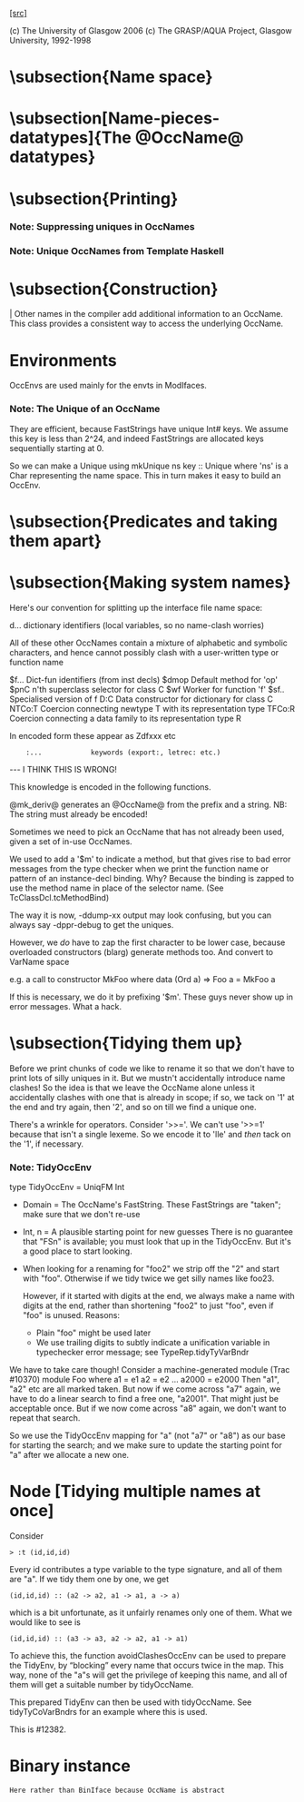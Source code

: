 [[src]](https://github.com/ghc/ghc/tree/master/compiler/basicTypes/OccName.hs)

(c) The University of Glasgow 2006
(c) The GRASP/AQUA Project, Glasgow University, 1992-1998


# \subsection{Name space}


# \subsection[Name-pieces-datatypes]{The @OccName@ datatypes}


# \subsection{Printing}


### Note: Suppressing uniques in OccNames

### Note: Unique OccNames from Template Haskell

# \subsection{Construction}


 | Other names in the compiler add additional information to an OccName.
This class provides a consistent way to access the underlying OccName. 

# Environments


OccEnvs are used mainly for the envts in ModIfaces.

### Note: The Unique of an OccName

They are efficient, because FastStrings have unique Int# keys.  We assume
this key is less than 2^24, and indeed FastStrings are allocated keys
sequentially starting at 0.

So we can make a Unique using
        mkUnique ns key  :: Unique
where 'ns' is a Char representing the name space.  This in turn makes it
easy to build an OccEnv.


# \subsection{Predicates and taking them apart}


# \subsection{Making system names}


Here's our convention for splitting up the interface file name space:

   d...         dictionary identifiers
                (local variables, so no name-clash worries)

All of these other OccNames contain a mixture of alphabetic
and symbolic characters, and hence cannot possibly clash with
a user-written type or function name

   $f...        Dict-fun identifiers (from inst decls)
   $dmop        Default method for 'op'
   $pnC         n'th superclass selector for class C
   $wf          Worker for function 'f'
   $sf..        Specialised version of f
   D:C          Data constructor for dictionary for class C
   NTCo:T       Coercion connecting newtype T with its representation type
   TFCo:R       Coercion connecting a data family to its representation type R

In encoded form these appear as Zdfxxx etc

        :...            keywords (export:, letrec: etc.)
--- I THINK THIS IS WRONG!

This knowledge is encoded in the following functions.

@mk_deriv@ generates an @OccName@ from the prefix and a string.
NB: The string must already be encoded!



Sometimes we need to pick an OccName that has not already been used,
given a set of in-use OccNames.



We used to add a '$m' to indicate a method, but that gives rise to bad
error messages from the type checker when we print the function name or pattern
of an instance-decl binding.  Why? Because the binding is zapped
to use the method name in place of the selector name.
(See TcClassDcl.tcMethodBind)

The way it is now, -ddump-xx output may look confusing, but
you can always say -dppr-debug to get the uniques.

However, we *do* have to zap the first character to be lower case,
because overloaded constructors (blarg) generate methods too.
And convert to VarName space

e.g. a call to constructor MkFoo where
        data (Ord a) => Foo a = MkFoo a

If this is necessary, we do it by prefixing '$m'.  These
guys never show up in error messages.  What a hack.


# \subsection{Tidying them up}


Before we print chunks of code we like to rename it so that
we don't have to print lots of silly uniques in it.  But we mustn't
accidentally introduce name clashes!  So the idea is that we leave the
OccName alone unless it accidentally clashes with one that is already
in scope; if so, we tack on '1' at the end and try again, then '2', and
so on till we find a unique one.

There's a wrinkle for operators.  Consider '>>='.  We can't use '>>=1'
because that isn't a single lexeme.  So we encode it to 'lle' and *then*
tack on the '1', if necessary.

### Note: TidyOccEnv

type TidyOccEnv = UniqFM Int

* Domain = The OccName's FastString. These FastStrings are "taken";
           make sure that we don't re-use

* Int, n = A plausible starting point for new guesses
           There is no guarantee that "FSn" is available;
           you must look that up in the TidyOccEnv.  But
           it's a good place to start looking.

* When looking for a renaming for "foo2" we strip off the "2" and start
  with "foo".  Otherwise if we tidy twice we get silly names like foo23.

  However, if it started with digits at the end, we always make a name
  with digits at the end, rather than shortening "foo2" to just "foo",
  even if "foo" is unused.  Reasons:
     - Plain "foo" might be used later
     - We use trailing digits to subtly indicate a unification variable
       in typechecker error message; see TypeRep.tidyTyVarBndr

We have to take care though! Consider a machine-generated module (Trac #10370)
  module Foo where
     a1 = e1
     a2 = e2
     ...
     a2000 = e2000
Then "a1", "a2" etc are all marked taken.  But now if we come across "a7" again,
we have to do a linear search to find a free one, "a2001".  That might just be
acceptable once.  But if we now come across "a8" again, we don't want to repeat
that search.

So we use the TidyOccEnv mapping for "a" (not "a7" or "a8") as our base for
starting the search; and we make sure to update the starting point for "a"
after we allocate a new one.

# Node [Tidying multiple names at once]


Consider

    > :t (id,id,id)

Every id contributes a type variable to the type signature, and all of them are
"a". If we tidy them one by one, we get

    (id,id,id) :: (a2 -> a2, a1 -> a1, a -> a)

which is a bit unfortunate, as it unfairly renames only one of them. What we
would like to see is

    (id,id,id) :: (a3 -> a3, a2 -> a2, a1 -> a1)

To achieve this, the function avoidClashesOccEnv can be used to prepare the
TidyEnv, by “blocking” every name that occurs twice in the map. This way, none
of the "a"s will get the privilege of keeping this name, and all of them will
get a suitable number by tidyOccName.

This prepared TidyEnv can then be used with tidyOccName. See tidyTyCoVarBndrs
for an example where this is used.

This is #12382.



# Binary instance
    Here rather than BinIface because OccName is abstract
